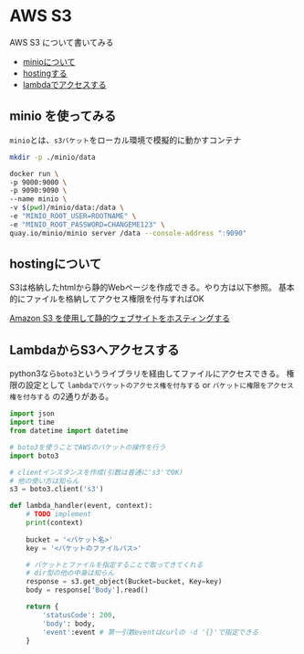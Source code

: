 # AWS S3

AWS S3 について書いてみる

- [minioについて](#minio)
- [hostingする](#hosting)
- [lambdaでアクセスする](#lambda)

## <a name=minio>minio を使ってみる</a>

`minio`とは、`s3バケット`をローカル環境で模擬的に動かすコンテナ

```sh
mkdir -p ./minio/data

docker run \
-p 9000:9000 \
-p 9090:9090 \
--name minio \
-v $(pwd)/minio/data:/data \
-e "MINIO_ROOT_USER=ROOTNAME" \
-e "MINIO_ROOT_PASSWORD=CHANGEME123" \
quay.io/minio/minio server /data --console-address ":9090"
```

## <a name=hosting>hostingについて</a>

S3は格納したhtmlから静的Webページを作成できる。やり方は以下参照。
基本的にファイルを格納してアクセス権限を付与すればOK

[Amazon S3 を使用して静的ウェブサイトをホスティングする](https://docs.aws.amazon.com/ja_jp/AmazonS3/latest/userguide/WebsiteHosting.html)

## <a name=lambda>LambdaからS3へアクセスする</a>

python3なら`boto3`というライブラリを経由してファイルにアクセスできる。
権限の設定として
`lambdaでバケットのアクセス権を付与する` or `バケットに権限をアクセス権を付与する` の2通りがある。

```python
import json
import time
from datetime import datetime

# boto3を使うことでAWSのバケットの操作を行う
import boto3

# clientインスタンスを作成(引数は普通に's3'でOK)
# 他の使い方は知らん
s3 = boto3.client('s3')

def lambda_handler(event, context):
    # TODO implement
    print(context)
    
    bucket = '<バケット名>'
    key = '<バケットのファイルパス>'

    # バケットとファイルを指定することで取ってきてくれる
    # dir型の他の中身は知らん
    response = s3.get_object(Bucket=bucket, Key=key)
    body = response['Body'].read()

    return {
        'statusCode': 200,
        'body': body,
        'event':event # 第一引数eventはcurlの -d '{}'で指定できる
    }
```
